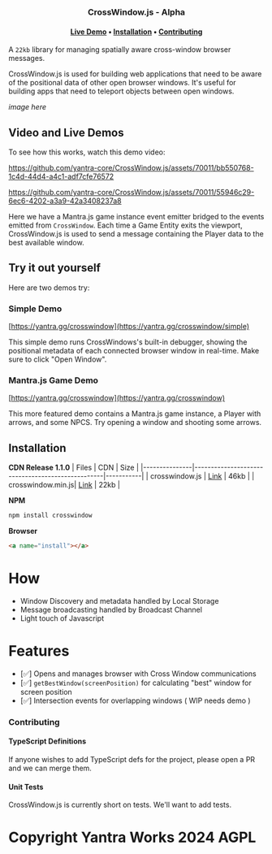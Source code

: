 <h3 align="center">

  CrossWindow.js - Alpha

</h3>

<h4 align="center">
  <a href="https://yantra.gg/crosswindow">Live Demo</a> •
  <a href="#install">Installation</a> •
  <a href="#contributing">Contributing</a>
</h4>


A `22kb` library for managing spatially aware cross-window browser messages. 

CrossWindow.js is used for building web applications that need to be aware of the positional data of other open browser windows. It's useful for building apps that need to teleport objects between open windows.

*image here*

## Video and Live Demos

To see how this works, watch this demo video: 




https://github.com/yantra-core/CrossWindow.js/assets/70011/bb550768-1c4d-44d4-a4c1-adf7cfe76572


https://github.com/yantra-core/CrossWindow.js/assets/70011/55946c29-6ec6-4202-a3a9-42a3408237a8



Here we have a Mantra.js game instance event emitter bridged to the events emitted from `CrossWindow`. Each time a Game Entity exits the viewport, CrossWindow.js is used to send a message containing the Player data to the best available window.

## Try it out yourself

Here are two demos try:

### Simple Demo

[https://yantra.gg/crosswindow](https://yantra.gg/crosswindow/simple)

This simple demo runs CrossWindows's built-in debugger, showing the positional metadata of each connected browser window in real-time. Make sure to click "Open Window".

### Mantra.js Game Demo

[https://yantra.gg/crosswindow](https://yantra.gg/crosswindow)

This more featured demo contains a Mantra.js game instance, a Player with arrows, and some NPCS. Try opening a window and shooting some arrows.

## Installation

**CDN Release 1.1.0**
| Files          | CDN                                         | Size |
|---------------|--------------------------------------------------|-----------|
| crosswindow.js    | [Link](https://yantra.gg/crosswindow.js)        | 46kb      |
| crosswindow.min.js| [Link](https://yantra.gg/crosswindow.min.js)    | 22kb      |

**NPM**

```bash
npm install crosswindow
```

**Browser**

```html
<a name="install"></a>
```

# How

  - Window Discovery and metadata handled by Local Storage
  - Message broadcasting handled by Broadcast Channel
  - Light touch of Javascript

# Features

  - [✅] Opens and manages browser with Cross Window communications
  - [✅] `getBestWindow(screenPosition)` for calculating "best" window for screen position
  - [✅]  Intersection events for overlapping windows ( WIP needs demo )

### Contributing

#### TypeScript Definitions

If anyone wishes to add TypeScript defs for the project, please open a PR and we can merge them.

#### Unit Tests

CrossWindow.js is currently short on tests. We'll want to add tests.


# Copyright Yantra Works 2024 AGPL
